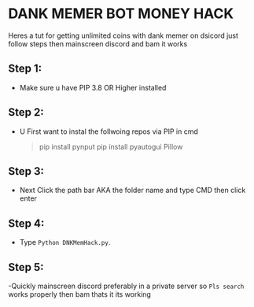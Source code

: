# DANK MEMER BOT MONEY HACK
Heres a tut for getting unlimited coins with dank memer on dsicord just follow steps then mainscreen discord and bam it works

## Step 1:
- Make sure u have PIP 3.8 OR Higher installed 

## Step 2:
- U First want to instal the follwoing repos via PIP in cmd

  >pip install pynput
  >pip install pyautogui Pillow

## Step 3: 
- Next Click the path bar AKA the folder name and type CMD then click enter

## Step 4:
- Type `Python DNKMemHack.py`.

## Step 5:
-Quickly mainscreen discord preferably in a private server so `Pls search` works properly then bam thats it its working 

